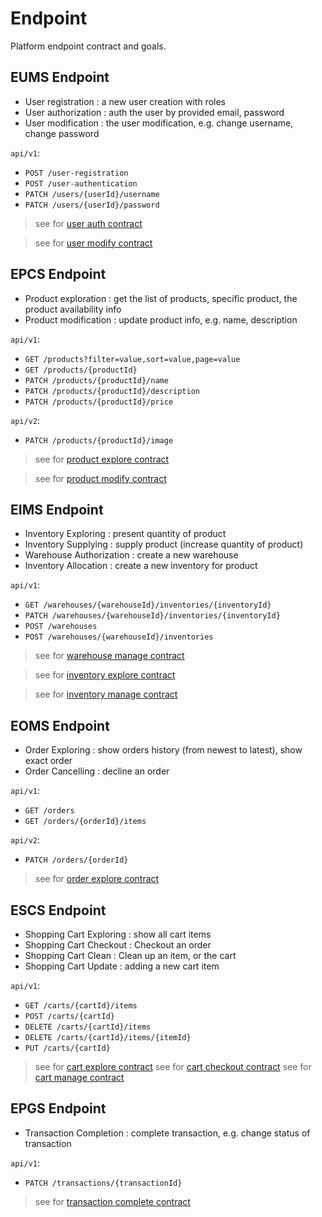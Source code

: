 # Endpoint
Platform endpoint contract and goals.

## EUMS Endpoint

- User registration : a new user creation with roles
- User authorization : auth the user by provided email, password 
- User modification : the user modification, e.g. change username, change password

`api/v1`:
- `POST /user-registration`
- `POST /user-authentication`
- `PATCH /users/{userId}/username`
- `PATCH /users/{userId}/password`

> see for [user auth contract](../../specification/spec-rest-user-auth)

> see for [user modify contract](../../specification/spec-rest-user-modify)

## EPCS Endpoint

- Product exploration : get the list of products, specific product, the product availability info
- Product modification : update product info, e.g. name, description

`api/v1`:
- `GET /products?filter=value,sort=value,page=value`
- `GET /products/{productId}`
- `PATCH /products/{productId}/name`
- `PATCH /products/{productId}/description`
- `PATCH /products/{productId}/price`


`api/v2`:
- `PATCH /products/{productId}/image`

> see for [product explore contract](../../specification/spec-rest-product-explore)

> see for [product modify contract](../../specification/spec-rest-product-modify)

## EIMS Endpoint

- Inventory Exploring : present quantity of product
- Inventory Supplying : supply product (increase quantity of product)
- Warehouse Authorization : create a new warehouse
- Inventory Allocation : create a new inventory for product

`api/v1`:
- `GET /warehouses/{warehouseId}/inventories/{inventoryId}`
- `PATCH /warehouses/{warehouseId}/inventories/{inventoryId}`
- `POST /warehouses`
- `POST /warehouses/{warehouseId}/inventories`

> see for [warehouse manage contract](../../specification/spec-rest-warehouse-manage)

> see for [inventory explore contract](../../specification/spec-rest-inventory-explore)

> see for [inventory manage contract](../../specification/spec-rest-inventory-manage)

## EOMS Endpoint

- Order Exploring : show orders history (from newest to latest), show exact order
- Order Cancelling : decline an order

`api/v1`:
- `GET /orders`
- `GET /orders/{orderId}/items`

`api/v2`:
- `PATCH /orders/{orderId}`

> see for [order explore contract](../../specification/spec-rest-order-explore)

## ESCS Endpoint

- Shopping Cart Exploring : show all cart items
- Shopping Cart Checkout  : Checkout an order
- Shopping Cart Clean : Clean up an item, or the cart
- Shopping Cart Update : adding a new cart item

`api/v1`:
- `GET /carts/{cartId}/items`
- `POST /carts/{cartId}`
- `DELETE /carts/{cartId}/items`
- `DELETE /carts/{cartId}/items/{itemId}`
- `PUT /carts/{cartId}`

> see for [cart explore contract](../../specification/spec-rest-cart-explore)
> see for [cart checkout contract](../../specification/spec-rest-cart-checkout)
> see for [cart manage contract](../../specification/spec-rest-cart-manage)

## EPGS Endpoint

- Transaction Completion : complete transaction, e.g. change status of transaction

`api/v1`:
- `PATCH /transactions/{transactionId}`

> see for [transaction complete contract](../../specification/spec-rest-transaction-complete)

